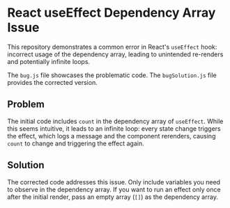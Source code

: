 # React useEffect Dependency Array Issue

This repository demonstrates a common error in React's `useEffect` hook: incorrect usage of the dependency array, leading to unintended re-renders and potentially infinite loops. 

The `bug.js` file showcases the problematic code. The `bugSolution.js` file provides the corrected version.

## Problem
The initial code includes `count` in the dependency array of `useEffect`. While this seems intuitive, it leads to an infinite loop: every state change triggers the effect, which logs a message and the component rerenders, causing `count` to change and triggering the effect again.

## Solution
The corrected code addresses this issue.  Only include variables you need to observe in the dependency array. If you want to run an effect only once after the initial render, pass an empty array (`[]`) as the dependency array.